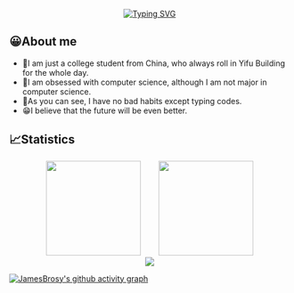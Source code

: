 <p align="center">
<a href="https://git.io/typing-svg"><img src="https://readme-typing-svg.demolab.com?font=Fira+Code&size=21&pause=1000&center=true&lines=%E8%BF%BD%E5%85%89%E8%80%85;The+Light+Chaser" alt="Typing SVG" /></a>
</p>


## 😀About me

- 🤔I am just a college student from China, who always roll in Yifu Building for the whole day.
- 🤔I am obsessed with computer science, although I am not major in computer science.
- 🤪As you can see, I have no bad habits except typing codes.
- 😁I believe that the future will be even better.

## 📈Statistics

<div align="center">
<span>&emsp;&emsp;</span>
<img height="170px" src="https://github-readme-stats.vercel.app/api?username=JamesBrosy" /><span>&emsp;&emsp;</span>
<img height="170px" src="https://github-readme-stats.vercel.app/api/top-langs/?username=JamesBrosy&layout=compact" />
<span>&emsp;&emsp;</span>
</div>

<div align="center">
<img src="https://streak-stats.demolab.com?user=JamesBrosy&theme=tokyonight" />
</div>

[![JamesBrosy's github activity graph](https://github-readme-activity-graph.cyclic.app/graph?username=JamesBrosy&theme=minimal)](https://github.com/ashutosh00710/github-readme-activity-graph)


<!--
**JamesBrosy/JamesBrosy** is a ✨ _special_ ✨ repository because its `README.md` (this file) appears on your GitHub profile.

Here are some ideas to get you started:

- 🔭 I’m currently working on ...
- 🌱 I’m currently learning ...
- 👯 I’m looking to collaborate on ...
- 🤔 I’m looking for help with ...
- 💬 Ask me about ...
- 📫 How to reach me: ...
- 😄 Pronouns: ...
- ⚡ Fun fact: ...
-->
